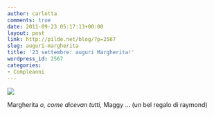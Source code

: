 ```yaml
---
author: carlotta
comments: true
date: 2011-09-23 05:17:13+00:00
layout: post
link: http://pilde.net/blog/?p=2567
slug: auguri-margherita
title: '23 settembre: auguri Margherita!'
wordpress_id: 2567
categories:
- Compleanni
---
```


![]({{baseurl}}/uploads/2011/10/buon-compleanno-maggi.jpg)




Margherita __o_, _come_ dicevan _tutti_,_ Maggy ... (un bel regalo di raymond)




